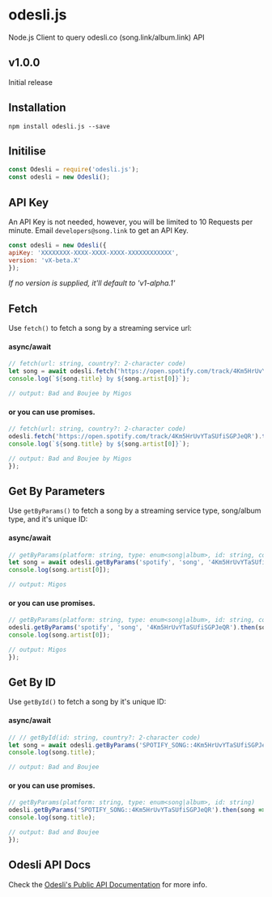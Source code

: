# odesli.js
Node.js Client to query odesli.co (song.link/album.link) API

## v1.0.0

Initial release

## Installation
```
npm install odesli.js --save
```

## Initilise
```js
const Odesli = require('odesli.js');
const odesli = new Odesli();
```

## API Key
An API Key is not needed, however, you will be limited to 10 Requests per minute.
Email `developers@song.link` to get an API Key.

```js
const odesli = new Odesli({
apiKey: 'XXXXXXXX-XXXX-XXXX-XXXX-XXXXXXXXXXXX',
version: 'vX-beta.X'
});
```

*If no version is supplied, it'll default to 'v1-alpha.1'*

## Fetch
Use `fetch()` to fetch a song by a streaming service url:

#### async/await

```js
// fetch(url: string, country?: 2-character code)
let song = await odesli.fetch('https://open.spotify.com/track/4Km5HrUvYTaSUfiSGPJeQR');
console.log(`${song.title} by ${song.artist[0]}`);

// output: Bad and Boujee by Migos
```

#### or you can use promises.

```js
// fetch(url: string, country?: 2-character code)
odesli.fetch('https://open.spotify.com/track/4Km5HrUvYTaSUfiSGPJeQR').then(song => {
console.log(`${song.title} by ${song.artist[0]}`);

// output: Bad and Boujee by Migos
});
```

## Get By Parameters
Use `getByParams()` to fetch a song by a streaming service type, song/album type, and it's unique ID:

#### async/await

```js
// getByParams(platform: string, type: enum<song|album>, id: string, country?: 2-character code)
let song = await odesli.getByParams('spotify', 'song', '4Km5HrUvYTaSUfiSGPJeQR');
console.log(song.artist[0]);

// output: Migos
```

#### or you can use promises.

```js
// getByParams(platform: string, type: enum<song|album>, id: string, country?: 2-character code)
odesli.getByParams('spotify', 'song', '4Km5HrUvYTaSUfiSGPJeQR').then(song => {
console.log(song.artist[0]);

// output: Migos
});
```

## Get By ID
Use `getById()` to fetch a song by it's unique ID:

#### async/await

```js
// // getById(id: string, country?: 2-character code)
let song = await odesli.getByParams('SPOTIFY_SONG::4Km5HrUvYTaSUfiSGPJeQR');
console.log(song.title);

// output: Bad and Boujee
```

#### or you can use promises.

```js
// getByParams(platform: string, type: enum<song|album>, id: string)
odesli.getByParams('SPOTIFY_SONG::4Km5HrUvYTaSUfiSGPJeQR').then(song => {
console.log(song.title);

// output: Bad and Boujee
});
```

## Odesli API Docs

Check the [Odesli's Public API Documentation](https://www.notion.so/Public-API-d8093b1bb8874f8b85527d985c4f9e68) for more info.